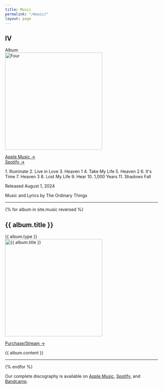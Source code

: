 ```yaml
---
title: Music
permalink: "/music/"
layout: page
---
```


<h2>IV</h2>
<span class="music-type">Album</span>
<div class="row">
  <div class="grid-half">
    <a href="https://music.apple.com/us/album/iv/1759902825">
      <img
        class="hover-askew"
        src="https://d2w9rnfcy7mm78.cloudfront.net/29790651/original_53b0b83161ee0c228c356b56d8d9840f.jpg?1722730956?bc=0"
        alt="Four"
        width="320"
        height="320"
    /></a>
    <p>
      <a href="https://music.apple.com/us/album/iv/1759902825" class="more"
        >Apple Music &rarr;</a
      ></br>
      <a href="https://open.spotify.com/album/41KH3qwfnbo7RDEaPNuWvN?si=ao6_7ULJQIKP6QXWwbul0Q" class="more"
        >Spotify &rarr;</a
      ></br>
    </p>
  </div>
  <div class="grid-half">
1. Illuminate
2. Live in Love
3. Heaven 1
4. Take My Life
5. Heaven 2
6. It's Time
7. Heaven 3
8. Lost My Life
9. Hear
10. 1,000 Years
11. Shadows Fall

Released August 1, 2024

Music and Lyrics by The Ordinary Things
</div>
</div>
<hr />

{% for album in site.music reversed %}
<h2>{{ album.title }}</h2>
<span class="music-type">{{ album.type }}</span>
<div class="row">
  <div class="grid-half">
    <a href="{{ album.link }}">
      <img
        class="hover-askew"
        src="{{ album.image_path }}"
        alt="{{ album.title }}"
        width="320"
        height="320"
    /></a>
    <p>
      <a href="{{ album.link }}" class="more"
        >Purchase/Stream &rarr;</a
      >
    </p>
  </div>
  <div class="grid-half">{{ album.content }}</div>
</div>
<hr />
{% endfor %}

<p>
  Our complete discography is available on <a href="https://music.apple.com/us/artist/the-ordinary-things/1479755190">Apple Music</a>, <a href="https://open.spotify.com/artist/6OPNOPE1FtWA1dG7CwLPmz?si=N2bQxWjfStS3f8-fiOcutQ">Spotify</a>, and
  <a href="https://theordinarythings.bandcamp.com/music">Bandcamp</a
  >.
</p>
